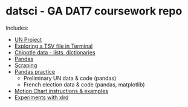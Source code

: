 # datsci - GA DAT7 coursework repo

Includes:

* [UN Project](../master/UN/)
* [Exploring a TSV file in Terminal](../master/class2/homework.md)
* [Chipotle data - lists, dictionaries](../master/class3/chipotle_homework.py)
* [Pandas](../master/class5/pandas_homework_imdb.py)
* [Scraping](../master/class7)
* [Pandas practice](../master/pandas_samples) 
	* Preliminary UN data & code (pandas)
	* French election data & code (pandas, matplotlib)
* [Motion Chart instructions & examples](../master/motionchart/)
* [Experiments with xlrd](../master/read_write_excel)
